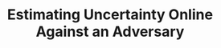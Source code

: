 ---
arxiv: 1607.03594
authors:
- firstname: Volodymyr
  lastname: Kuleshov
- firstname: Stefano
  lastname: Ermon
layout: refuses
section: pre
title: Estimating Uncertainty Online Against an Adversary
---